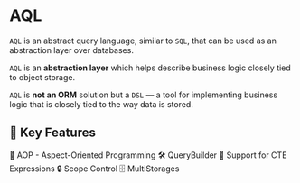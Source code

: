 # AQL

`AQL` is an abstract query language, similar to `SQL`, 
that can be used as an abstraction layer over databases.

`AQL` is an **abstraction layer** which helps describe business logic closely tied to object storage. 

`AQL` is **not an ORM** solution but a `DSL` — a tool for implementing business logic 
that is closely tied to the way data is stored.

## 🚀 Key Features

🧩 AOP - Aspect-Oriented Programming
🛠 QueryBuilder
📐 Support for CTE Expressions
🔒 Scope Control
🗄️ MultiStorages
